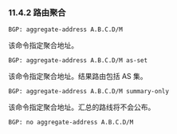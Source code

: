 ### 11.4.2 路由聚合

```shell
BGP: aggregate-address A.B.C.D/M
```

该命令指定聚合地址。

```shell
BGP: aggregate-address A.B.C.D/M as-set
```

该命令指定聚合地址。结果路由包括 AS 集。

```shell
BGP: aggregate-address A.B.C.D/M summary-only
```

该命令指定聚合地址。汇总的路线将不会公布。

```shell
BGP: no aggregate-address A.B.C.D/M
```

